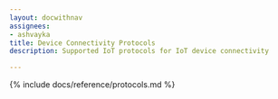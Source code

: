 ```yaml
---
layout: docwithnav
assignees:
- ashvayka
title: Device Connectivity Protocols
description: Supported IoT protocols for IoT device connectivity

---
```


{% include docs/reference/protocols.md %}

